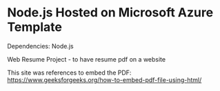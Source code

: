 # Node.js  Hosted on Microsoft Azure Template

Dependencies: Node.js

Web Resume Project - to have resume pdf on a website

This site was references to embed the PDF: https://www.geeksforgeeks.org/how-to-embed-pdf-file-using-html/

